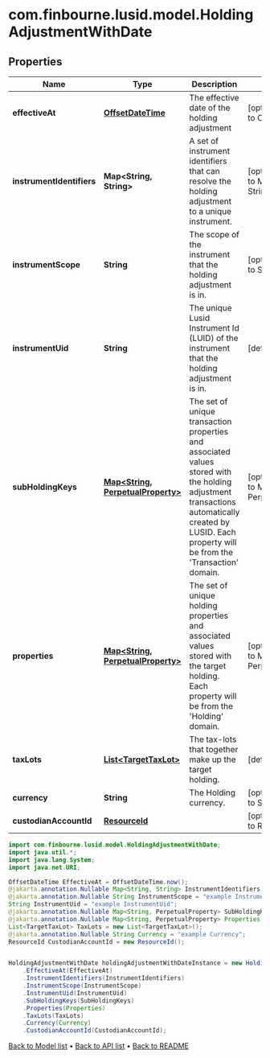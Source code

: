 # com.finbourne.lusid.model.HoldingAdjustmentWithDate

## Properties

Name | Type | Description | Notes
------------ | ------------- | ------------- | -------------
**effectiveAt** | [**OffsetDateTime**](OffsetDateTime.md) | The effective date of the holding adjustment | [optional] [default to OffsetDateTime]
**instrumentIdentifiers** | **Map&lt;String, String&gt;** | A set of instrument identifiers that can resolve the holding adjustment to a unique instrument. | [optional] [default to Map<String, String>]
**instrumentScope** | **String** | The scope of the instrument that the holding adjustment is in. | [optional] [default to String]
**instrumentUid** | **String** | The unique Lusid Instrument Id (LUID) of the instrument that the holding adjustment is in. | [default to String]
**subHoldingKeys** | [**Map&lt;String, PerpetualProperty&gt;**](PerpetualProperty.md) | The set of unique transaction properties and associated values stored with the holding adjustment transactions automatically created by LUSID. Each property will be from the &#39;Transaction&#39; domain. | [optional] [default to Map<String, PerpetualProperty>]
**properties** | [**Map&lt;String, PerpetualProperty&gt;**](PerpetualProperty.md) | The set of unique holding properties and associated values stored with the target holding. Each property will be from the &#39;Holding&#39; domain. | [optional] [default to Map<String, PerpetualProperty>]
**taxLots** | [**List&lt;TargetTaxLot&gt;**](TargetTaxLot.md) | The tax-lots that together make up the target holding. | [default to List<TargetTaxLot>]
**currency** | **String** | The Holding currency. | [optional] [default to String]
**custodianAccountId** | [**ResourceId**](ResourceId.md) |  | [optional] [default to ResourceId]

```java
import com.finbourne.lusid.model.HoldingAdjustmentWithDate;
import java.util.*;
import java.lang.System;
import java.net.URI;

OffsetDateTime EffectiveAt = OffsetDateTime.now();
@jakarta.annotation.Nullable Map<String, String> InstrumentIdentifiers = new Map<String, String>();
@jakarta.annotation.Nullable String InstrumentScope = "example InstrumentScope";
String InstrumentUid = "example InstrumentUid";
@jakarta.annotation.Nullable Map<String, PerpetualProperty> SubHoldingKeys = new Map<String, PerpetualProperty>();
@jakarta.annotation.Nullable Map<String, PerpetualProperty> Properties = new Map<String, PerpetualProperty>();
List<TargetTaxLot> TaxLots = new List<TargetTaxLot>();
@jakarta.annotation.Nullable String Currency = "example Currency";
ResourceId CustodianAccountId = new ResourceId();


HoldingAdjustmentWithDate holdingAdjustmentWithDateInstance = new HoldingAdjustmentWithDate()
    .EffectiveAt(EffectiveAt)
    .InstrumentIdentifiers(InstrumentIdentifiers)
    .InstrumentScope(InstrumentScope)
    .InstrumentUid(InstrumentUid)
    .SubHoldingKeys(SubHoldingKeys)
    .Properties(Properties)
    .TaxLots(TaxLots)
    .Currency(Currency)
    .CustodianAccountId(CustodianAccountId);
```


[Back to Model list](../README.md#documentation-for-models) &#8226; [Back to API list](../README.md#documentation-for-api-endpoints) &#8226; [Back to README](../README.md)
